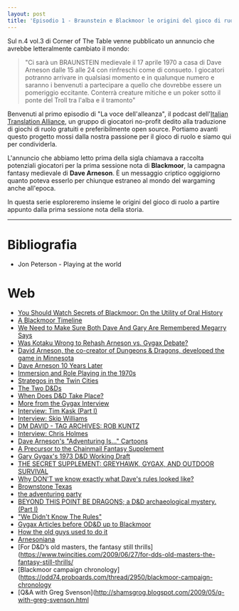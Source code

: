```yaml
---
layout: post
title: 'Episodio 1 - Braunstein e Blackmoor le origini del gioco di ruolo'
---
```


Sul n.4 vol.3 di Corner of The Table venne pubblicato un annuncio che avrebbe letteralmente cambiato il mondo:

> "Ci sarà un BRAUNSTEIN medievale il 17 aprile 1970 a casa di Dave Arneson dalle 15 alle 24 con rinfreschi come di consueto. I giocatori potranno arrivare in qualsiasi momento e in qualunque numero e saranno i benvenuti a partecipare a quello che dovrebbe essere un pomeriggio eccitante. Conterrà creature mitiche e un poker sotto il ponte del Troll tra l'alba e il tramonto"

Benvenuti al primo episodio di "La voce dell'alleanza", il podcast dell'[Italian Translation Alliance](https://italiantranslationalliance.org), un gruppo di giocatori no-profit dedito alla traduzione di giochi di ruolo gratuiti e preferibilmente open source. Portiamo avanti questo progetto mossi dalla nostra passione per il gioco di ruolo e siamo qui per condividerla.

L'annuncio che abbiamo letto prima della sigla chiamava a raccolta potenziali giocatori per la prima sessione nota di **Blackmoor**, la campagna fantasy medievale di **Dave Arneson**. È un messaggio criptico oggigiorno quanto poteva esserlo per chiunque estraneo al mondo del wargaming anche all'epoca.

In questa serie esploreremo insieme le origini del gioco di ruolo a partire appunto dalla prima sessione nota della storia.

---

# Bibliografia

- Jon Peterson - Playing at the world

# Web

- [You Should Watch Secrets of Blackmoor: On the Utility of Oral History](https://thegeekanthropologist.com/2019/10/23/you-should-watch-secrets-of-blackmoor-on-the-utility-of-oral-history)
- [A Blackmoor Timeline](http://boggswood.blogspot.com/2019/10/a-blackmoor-timeline.html)
- [We Need to Make Sure Both Dave And Gary Are Remembered Megarry Says](http://blackmoormystara.blogspot.com/2019/09/we-need-to-make-sure-both-dave-and-gary.html)
- [Was Kotaku Wrong to Rehash Arneson vs. Gygax Debate?](http://blackmoormystara.blogspot.com/2019/08/was-kotaku-wrong-to-rehash-arneson-vs.html )
- [David Arneson, the co-creator of Dungeons & Dragons, developed the game in Minnesota](https://www.minnpost.com/mnopedia/2019/05/david-arneson-the-co-creator-of-dungeons-dragons-developed-the-game-in-minnesota/)
- [Dave Arneson 10 Years Later](http://blackmoormystara.blogspot.com/2019/04/dave-arneson-10-years-later.html)
- [Immersion and Role Playing in the 1970s](http://playingattheworld.blogspot.com/2021/01/immersion-and-role-playing-in-1970s.html)
- [Strategos in the Twin Cities](http://playingattheworld.blogspot.com/2013/01/strategos-in-twin-cities.html)
- [The Two D&Ds](https://grognardia.blogspot.com/2008/06/two-d.html)
- [When Does D&D Take Place?](https://grognardia.blogspot.com/2020/12/when-does-d-take-place.html)
- [More from the Gygax Interview](https://grognardia.blogspot.com/2010/09/more-from-gygax-interview.html)
- [Interview: Tim Kask (Part I)](https://grognardia.blogspot.com/2008/09/interview-tim-kask-part-i.html)
- [Interview: Skip Williams](https://grognardia.blogspot.com/2009/06/interview-skip-williams.html)
- [DM DAVID - TAG ARCHIVES: ROB KUNTZ](https://dmdavid.com/tag/tag/rob-kuntz/  )
- [Interview: Chris Holmes](https://grognardia.blogspot.com/2020/09/interview-chris-holmes.html)
- [Dave Arneson's "Adventuring Is..." Cartoons](http://playingattheworld.blogspot.com/2018/08/dave-arnesons-adventuring-is-cartoons.html)
- [A Precursor to the Chainmail Fantasy Supplement](http://playingattheworld.blogspot.com/2016/01/a-precursor-to-chainmail-fantasy.html)
- [Gary Gygax's 1973 D&D Working Draft](http://playingattheworld.blogspot.com/2013/12/gary-gygaxs-1973-d-working-draft.html)
- [THE SECRET SUPPLEMENT: GREYHAWK, GYGAX, AND OUTDOOR SURVIVAL](https://www.blackgate.com/2013/07/28/the-secret-supplement-greyhawk-gygax-and-outdoor-survival/)
- [Why DON'T we know exactly what Dave's rules looked like?](https://odd74.proboards.com/thread/13951/why-exactly-daves-rules-looked)
- [Brownstone Texas](https://odd74.proboards.com/thread/14981/brownstone-texas)
- [the adventuring party](https://odd74.proboards.com/thread/14330/adventuring-party)
- [BEYOND THIS POINT BE DRAGONS; a D&D archaeological mystery. (Part I)](http://boggswood.blogspot.com/2012/05/beyond-this-point-be-dragons-d.html)
- ["We Didn't Know The Rules"](https://odd74.proboards.com/thread/14598/rules)
- [Gygax Articles before OD&D up to Blackmoor](https://odd74.proboards.com/thread/14817/gygax-articles-before-od-blackmoor)
- [How the old guys used to do it](https://odd74.proboards.com/thread/13675/old-guys-used)
- [Arnesoniana](https://odd74.proboards.com/thread/12562/arnesoniana)
- [For D&D’s old masters, the fantasy still thrills](https://www.twincities.com/2009/06/27/for-dds-old-masters-the-fantasy-still-thrills/
- [Blackmoor campaign chronology](https://odd74.proboards.com/thread/2950/blackmoor-campaign-chronology
- [Q&A with Greg Svenson](http://shamsgrog.blogspot.com/2009/05/q-with-greg-svenson.html